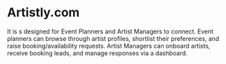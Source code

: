 # Artistly.com
It is s designed for Event Planners and Artist Managers to connect. Event planners  can browse through artist profiles, shortlist their preferences, and raise booking/availability  requests. Artist Managers can onboard artists, receive booking leads, and manage responses  via a dashboard. 
